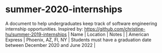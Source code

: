 # summer-2020-internships
A document to help undergraduates keep track of software engineering internship opportunities. Inspired by: https://github.com/christine-hu/summer-2019-internships
| Name | Location | Notes | 
| American Express | Phoenix, AZ, Fl, NY | Students must have a graduation date between December 2020 and June 2022 |
